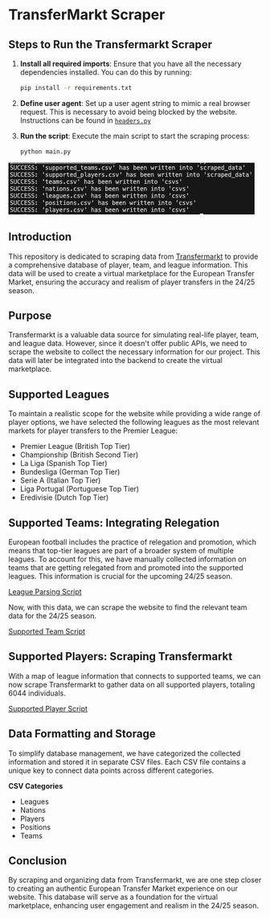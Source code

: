 # TransferMarkt Scraper

## Steps to Run the Transfermarkt Scraper

1. **Install all required imports**:
   Ensure that you have all the necessary dependencies installed. You can do this by running:

   ```bash
   pip install -r requirements.txt
   ```

2. **Define user agent**:
   Set up a user agent string to mimic a real browser request. This is necessary to avoid being blocked by the website. Instructions can be found in [`headers.py`](https://github.com/athom031/Dream-Team-Transfers/blob/main/transfermarkt_scraper/constants/headers.py)

3. **Run the script**:
   Execute the main script to start the scraping process:
   ```bash
   python main.py
   ```

![Demo](Demo.png)

## Introduction

This repository is dedicated to scraping data from [Transfermarkt](https://www.transfermarkt.com) to provide a comprehensive database of player, team, and league information. This data will be used to create a virtual marketplace for the European Transfer Market, ensuring the accuracy and realism of player transfers in the 24/25 season.

## Purpose

Transfermarkt is a valuable data source for simulating real-life player, team, and league data. However, since it doesn't offer public APIs, we need to scrape the website to collect the necessary information for our project. This data will later be integrated into the backend to create the virtual marketplace.

## Supported Leagues

To maintain a realistic scope for the website while providing a wide range of player options, we have selected the following leagues as the most relevant markets for player transfers to the Premier League:

- Premier League (British Top Tier)
- Championship (British Second Tier)
- La Liga (Spanish Top Tier)
- Bundesliga (German Top Tier)
- Serie A (Italian Top Tier)
- Liga Portugal (Portuguese Top Tier)
- Eredivisie (Dutch Top Tier)

## Supported Teams: Integrating Relegation

European football includes the practice of relegation and promotion, which means that top-tier leagues are part of a broader system of multiple leagues. To account for this, we have manually collected information on teams that are getting relegated from and promoted into the supported leagues. This information is crucial for the upcoming 24/25 season.

[League Parsing Script](https://github.com/athom031/Dream-Team-Transfers/blob/main/transfermarkt_scraper/constants/leagues_to_parse.py)

Now, with this data, we can scrape the website to find the relevant team data for the 24/25 season.

[Supported Team Script](https://github.com/athom031/Dream-Team-Transfers/blob/main/transfermarkt_scraper/scraped_data/scrape_and_get_supported_teams.py)

## Supported Players: Scraping Transfermarkt

With a map of league information that connects to supported teams, we can now scrape Transfermarkt to gather data on all supported players, totaling 6044 individuals.

[Supported Player Script](https://github.com/athom031/Dream-Team-Transfers/blob/main/transfermarkt_scraper/scraped_data/scrape_and_get_supported_players.py)

## Data Formatting and Storage

To simplify database management, we have categorized the collected information and stored it in separate CSV files. Each CSV file contains a unique key to connect data points across different categories.

**CSV Categories**

- Leagues
- Nations
- Players
- Positions
- Teams

## Conclusion

By scraping and organizing data from Transfermarkt, we are one step closer to creating an authentic European Transfer Market experience on our website. This database will serve as a foundation for the virtual marketplace, enhancing user engagement and realism in the 24/25 season.
